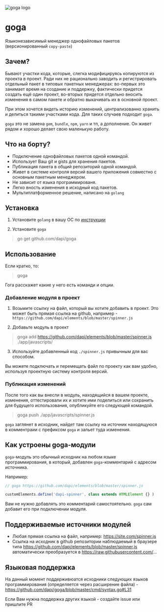 ![goga logo](https://raw.githubusercontent.com/dapi/goga/master/assets/goga.png)

# goga

Языконезависимый менеджер однофайловых пакетов (версионированный `copy-paste`)

## Зачем?

Бывают участки кода, которые, слегка модифицируясь копируются из проекта в проект. Ради них не рационально заводить и регистрировать отдельный пакет в типовых пакетных менеджерах: во-первых это занимает время на создание и поддержку, фактически придется создать ещё один проект, во-вторых придется отдельно вносить изменения в самом пакете и обратно выкачивать их в основной проект.

При этом хочется видеть историю изменений, централизованно хранить и делиться такими участками кода. Для таких случаев подходит `goga`.

`goga` это не замена `gem`, `bundle`, `npm`, `yarn` и тп, а дополнение. Он живет рядом и хорошо делает свою маленькую работу.

## Что на борту?

* Подключение однофайловых пакетов одной командой.
* Использует Ваш git и gists для хранения пакетов.
* Публикация пакета в общий репозиторий одной командой.
* Живет в системе контроля версий вашего приложения совместно с основным пакетным менеджером.
* Не зависит от языка программированя.
* Легко вность изменения в исходный код пакетов.
* Мультиплатформенное решение, написано на `golang`

## Установка

1. Установите `golang` в вашу ОС по [инструкции](https://golang.org/doc/install)

2. Установите `goga`

> go get github.com/dapi/goga

## Использование

Если кратко, то:

> goga

Гога расскажет какие у него есть команди и опции.

### Добавление модуля в проект

1. Возьмите ссылку на файл, который вы хотите добавить в проект. Это может быть прямая ссылка на github, например - `https://github.com/dapi/elements/blob/master/spinner.js`

2. Добавьте модуль в проект

> goga add https://github.com/dapi/elements/blob/master/spinner.js ./app/javascripts/

3. Используйте добавленный код `./spinner.js` привычным для вас способом.

Вы можете подключать и перемещать файл по проекту как вам удобно, используя проектную систему контроля версий.

### Публикация изменений

После того как вы внесли в модуль, находящийся в вашем проекте, изменения, оттестировали их и хотите ими поделиться или сохранить для будущего использования, опубликуйте его следующей командой.

> goga push ./app/javascripts/spinner.js

`goga` заглянет в исходник, найдет там ссылку на источник находящуюся в комментраии с префиксом `goga` и зальет туда изменения.

## Как устроены goga-модули

`goga`-модуль это обычный исходник на любом языке программирования, в который, добавлен `goga`-комментарий с адресом источника.

Например:

```javascript
// goga https://github.com/dapi/elements/blob/master/spinner.js

customElements.define('dapi-spinner', class extends HTMLElement {} )
```

Вам не нужно добавлять это комментарий самостоятельно. `goga` сам добавит его при подключении модуля.

## Поддерживаемые источники модулей

* Любая прямая ссылка на файл, например: https://site.com/spinner.js
* Ссылка на исходник в github репозитории наблюдаемый в браузере типа https://github.com/dapi/elements/blob/master/spinner.js автоматически преобразуется в https://raw.githubusercontent.com/...

## Языковая поддержка

На данный момент поддерживюатся исходники следующих языков программирования
(определяется через расширение файла) - https://github.com/dapi/goga/blob/master/cmd/syntax.go#L31

Если Вам нужна поддержка других языкой - создайте issue или пришлите PR
